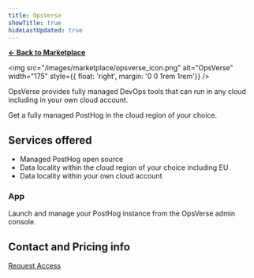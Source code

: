 ```yaml
---
title: OpsVerse
showTitle: true
hideLastUpdated: true
---
```


**[← Back to Marketplace](/marketplace)**

<img src="/images/marketplace/opsverse_icon.png" alt="OpsVerse" width="175" style={{ float: 'right', margin: '0 0 1rem 1rem'}} />

OpsVerse provides fully managed DevOps tools that can run in any cloud including in your own cloud account.

Get a fully managed PostHog in the cloud region of your choice.

## Services offered

- Managed PostHog open source
- Data locality within the cloud region of your choice including EU
- Data locality within your own cloud account

### App
Launch and manage your PostHog instance from the OpsVerse admin console.

## Contact and Pricing info

[Request Access](marketplace+opsverse@posthog.com)
